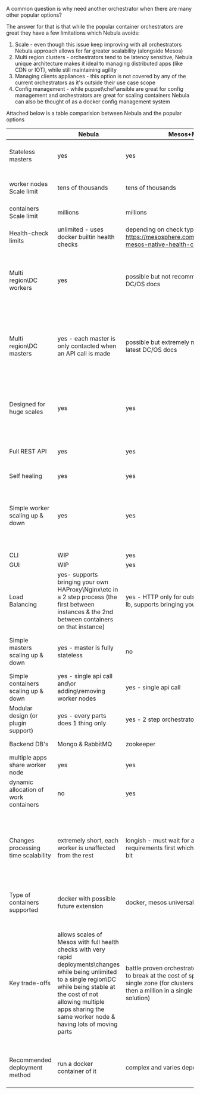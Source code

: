 A common question is why need another orchestrator when there are many other popular options? 

The answer for that is that while the popular container orchestrators are great they have a few limitations which Nebula avoids:

 1. Scale - even though this issue keep improving with all orchestrators Nebula approach allows for far greater scalability (alongside Mesos)
 2. Multi region clusters - orchestrators tend to be latency sensitive, Nebula unique architecture makes it ideal to managing distributed apps (like CDN or IOT), while still maintaining agility
 3. Managing clients appliances - this option is not covered by any of the current orchestrators as it's outside their use case scope
 4. Config management - while puppet\chef\ansible are great for config management and orchestrators are great for scaling containers Nebula can also be thought of as a docker config management system
 
Attached below is a table comparision between Nebula and the popular options


|  | Nebula | Mesos+Marathon\DC/OS | Kubernetes | Swarm |
|-------------------------------------|---------------------------------------------------------------------------------------------------------------------------------------------------|------------------------------------------------------------------------------------------------------------------------------|-------------------------------------------------------------------------------------|-------------------------------------------------------------------------------------------------------------|
| Stateless masters | yes | yes | yes | no - data stored in local master raft consensus  |
| worker nodes Scale limit | tens of thousands  | tens of thousands | 1000-5000 depending on version | unknown |
| containers Scale limit | millions | millions | 120000 | unknown |
| Health-check limits | unlimited - uses docker builtin health checks | depending on check type - https://mesosphere.com/blog/2017/01/05/introducing-mesos-native-health-checks-apache-mesos-part-1/ | unknown | unlimited - uses docker builtin health checks |
| Multi region\DC workers | yes | possible but not recommended according to latest DC/OS docs | possible via multiple clusters controlled via an ubernetes cluster | yes |
| Multi region\DC masters | yes - each master is only contacted when an API call is made | possible but extremely not recommended according to latest DC/OS docs | not possible - even with ubernetes each region masters only manage it's own regions | possible but not recommended do to raft consensus  |
| Designed for huge scales | yes | yes | if you consider 1000-5000 instances huge | unknown |
| Full REST API | yes | yes | yes | partial - by default no outside endpoint is available  |
| Self healing | yes | yes | yes | yes |
| Simple worker scaling up & down | yes | yes | yes | partial - scaling down cleanly requires an api call rather then just shutting down the server like the rest |
| CLI | WIP | yes | yes | yes |
| GUI | WIP | yes | yes | no |
| Load Balancing | yes- supports bringing your own HAProxy\Nginx\etc in a 2 step process (the first between instances & the 2nd between containers on that instance) | yes - HTTP only for outside connections - marathon-lb, supports bringing your own otherwise | yes | yes - auto routes inside the cluster but you still need to LB between cluster nodes from the outside  |
| Simple masters scaling up & down | yes - master is fully stateless | no | no | partial - simple as long as quorum remains in the process |
| Simple containers scaling up & down | yes - single api call and\or adding\removing worker nodes | yes - single api call | yes - single api call | yes - single api call |
| Modular design (or plugin support) | yes - every parts does 1 thing only | yes - 2 step orchestrator | yes | yes |
| Backend DB's | Mongo & RabbitMQ | zookeeper | etcd | internal in masters |
| multiple apps share worker node | yes | yes | yes | yes |
| dynamic allocation of work containers | no | yes | yes | yes |
| Changes processing time scalability | extremely short, each worker is unaffected from the rest | longish - must wait for an offer matching it requirements first which at complex clusters can take a bit | short - listens to EtcD for changes which is fast but the masters don't scale when the load does | longish - gossip protocol will get there in the end but might take the scenic route |
| Type of containers supported | docker with possible future extension | docker, mesos universal container | docker with possible future extension | docker only |
| Key trade-offs | allows scales of Mesos with full health checks with very rapid deployments\changes while being unlimited to a single region\DC while being stable at the cost of not allowing multiple apps sharing the same worker node & having lots of moving parts | battle proven orchestrator that's damn near impossible to break at the cost of speed of changes & sticking to a single zone (for clusters with requests counts smaller then a million in a single region this is an amazing solution) | the buzzword choice, very popular (so support & updates are great) but kinda forces you to do things the Google way & not nearly as scalable as some other choices | comes prebuilt with the docker engine so easy to set up but is kinda of a black box, also using GOSSIP only ensures eventual consistency so who knows when a requested change takes affect |
| Recommended deployment method | run a docker container of it | complex and varies depending on your design | complex and varies depending on your design | prebuilt in docker engine so just a couple of commands |
